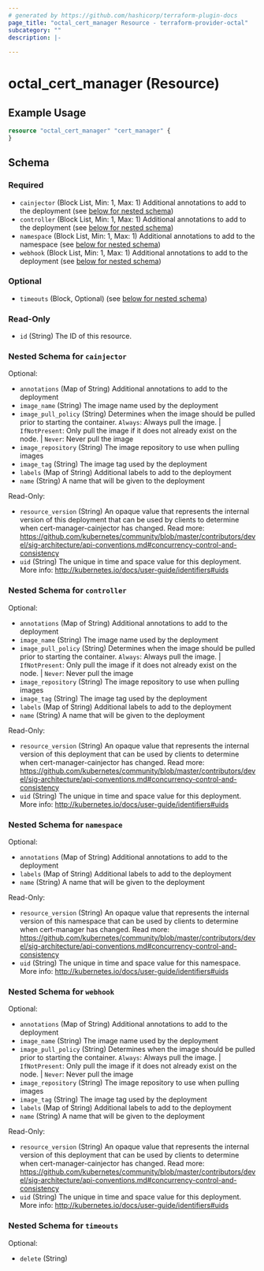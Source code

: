 ```yaml
---
# generated by https://github.com/hashicorp/terraform-plugin-docs
page_title: "octal_cert_manager Resource - terraform-provider-octal"
subcategory: ""
description: |-
  
---
```


# octal_cert_manager (Resource)



## Example Usage

```terraform
resource "octal_cert_manager" "cert_manager" {
}
```

<!-- schema generated by tfplugindocs -->
## Schema

### Required

- `cainjector` (Block List, Min: 1, Max: 1) Additional annotations to add to the deployment (see [below for nested schema](#nestedblock--cainjector))
- `controller` (Block List, Min: 1, Max: 1) Additional annotations to add to the deployment (see [below for nested schema](#nestedblock--controller))
- `namespace` (Block List, Min: 1, Max: 1) Additional annotations to add to the namespace (see [below for nested schema](#nestedblock--namespace))
- `webhook` (Block List, Min: 1, Max: 1) Additional annotations to add to the deployment (see [below for nested schema](#nestedblock--webhook))

### Optional

- `timeouts` (Block, Optional) (see [below for nested schema](#nestedblock--timeouts))

### Read-Only

- `id` (String) The ID of this resource.

<a id="nestedblock--cainjector"></a>
### Nested Schema for `cainjector`

Optional:

- `annotations` (Map of String) Additional annotations to add to the deployment
- `image_name` (String) The image name used by the deployment
- `image_pull_policy` (String) Determines when the image should be pulled prior to starting the container. `Always`: Always pull the image. | `IfNotPresent`: Only pull the image if it does not already exist on the node. | `Never`: Never pull the image
- `image_repository` (String) The image repository to use when pulling images
- `image_tag` (String) The image tag used by the deployment
- `labels` (Map of String) Additional labels to add to the deployment
- `name` (String) A name that will be given to the deployment

Read-Only:

- `resource_version` (String) An opaque value that represents the internal version of this deployment that can be used by clients to determine when cert-manager-cainjector has changed. Read more: https://github.com/kubernetes/community/blob/master/contributors/devel/sig-architecture/api-conventions.md#concurrency-control-and-consistency
- `uid` (String) The unique in time and space value for this deployment. More info: http://kubernetes.io/docs/user-guide/identifiers#uids


<a id="nestedblock--controller"></a>
### Nested Schema for `controller`

Optional:

- `annotations` (Map of String) Additional annotations to add to the deployment
- `image_name` (String) The image name used by the deployment
- `image_pull_policy` (String) Determines when the image should be pulled prior to starting the container. `Always`: Always pull the image. | `IfNotPresent`: Only pull the image if it does not already exist on the node. | `Never`: Never pull the image
- `image_repository` (String) The image repository to use when pulling images
- `image_tag` (String) The image tag used by the deployment
- `labels` (Map of String) Additional labels to add to the deployment
- `name` (String) A name that will be given to the deployment

Read-Only:

- `resource_version` (String) An opaque value that represents the internal version of this deployment that can be used by clients to determine when cert-manager-cainjector has changed. Read more: https://github.com/kubernetes/community/blob/master/contributors/devel/sig-architecture/api-conventions.md#concurrency-control-and-consistency
- `uid` (String) The unique in time and space value for this deployment. More info: http://kubernetes.io/docs/user-guide/identifiers#uids


<a id="nestedblock--namespace"></a>
### Nested Schema for `namespace`

Optional:

- `annotations` (Map of String) Additional annotations to add to the deployment
- `labels` (Map of String) Additional labels to add to the deployment
- `name` (String) A name that will be given to the deployment

Read-Only:

- `resource_version` (String) An opaque value that represents the internal version of this namespace that can be used by clients to determine when cert-manager has changed. Read more: https://github.com/kubernetes/community/blob/master/contributors/devel/sig-architecture/api-conventions.md#concurrency-control-and-consistency
- `uid` (String) The unique in time and space value for this namespace. More info: http://kubernetes.io/docs/user-guide/identifiers#uids


<a id="nestedblock--webhook"></a>
### Nested Schema for `webhook`

Optional:

- `annotations` (Map of String) Additional annotations to add to the deployment
- `image_name` (String) The image name used by the deployment
- `image_pull_policy` (String) Determines when the image should be pulled prior to starting the container. `Always`: Always pull the image. | `IfNotPresent`: Only pull the image if it does not already exist on the node. | `Never`: Never pull the image
- `image_repository` (String) The image repository to use when pulling images
- `image_tag` (String) The image tag used by the deployment
- `labels` (Map of String) Additional labels to add to the deployment
- `name` (String) A name that will be given to the deployment

Read-Only:

- `resource_version` (String) An opaque value that represents the internal version of this deployment that can be used by clients to determine when cert-manager-cainjector has changed. Read more: https://github.com/kubernetes/community/blob/master/contributors/devel/sig-architecture/api-conventions.md#concurrency-control-and-consistency
- `uid` (String) The unique in time and space value for this deployment. More info: http://kubernetes.io/docs/user-guide/identifiers#uids


<a id="nestedblock--timeouts"></a>
### Nested Schema for `timeouts`

Optional:

- `delete` (String)


